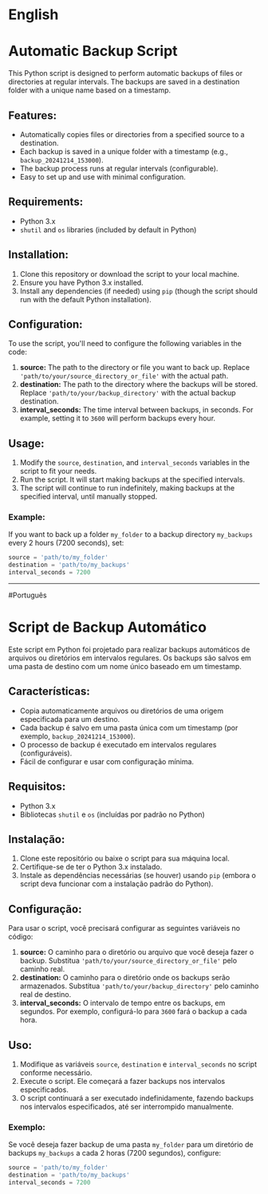 # English
# Automatic Backup Script

This Python script is designed to perform automatic backups of files or directories at regular intervals. The backups are saved in a destination folder with a unique name based on a timestamp.

## Features:
- Automatically copies files or directories from a specified source to a destination.
- Each backup is saved in a unique folder with a timestamp (e.g., `backup_20241214_153000`).
- The backup process runs at regular intervals (configurable).
- Easy to set up and use with minimal configuration.

## Requirements:
- Python 3.x
- `shutil` and `os` libraries (included by default in Python)

## Installation:
1. Clone this repository or download the script to your local machine.
2. Ensure you have Python 3.x installed.
3. Install any dependencies (if needed) using `pip` (though the script should run with the default Python installation).

## Configuration:
To use the script, you'll need to configure the following variables in the code:

1. **source:** The path to the directory or file you want to back up. Replace `'path/to/your/source_directory_or_file'` with the actual path.
2. **destination:** The path to the directory where the backups will be stored. Replace `'path/to/your/backup_directory'` with the actual backup destination.
3. **interval_seconds:** The time interval between backups, in seconds. For example, setting it to `3600` will perform backups every hour.

## Usage:

1. Modify the `source`, `destination`, and `interval_seconds` variables in the script to fit your needs.
2. Run the script. It will start making backups at the specified intervals.
3. The script will continue to run indefinitely, making backups at the specified interval, until manually stopped.

### Example:
If you want to back up a folder `my_folder` to a backup directory `my_backups` every 2 hours (7200 seconds), set:
```python
source = 'path/to/my_folder'
destination = 'path/to/my_backups'
interval_seconds = 7200
```
---
#Português
# Script de Backup Automático

Este script em Python foi projetado para realizar backups automáticos de arquivos ou diretórios em intervalos regulares. Os backups são salvos em uma pasta de destino com um nome único baseado em um timestamp.

## Características:
- Copia automaticamente arquivos ou diretórios de uma origem especificada para um destino.
- Cada backup é salvo em uma pasta única com um timestamp (por exemplo, `backup_20241214_153000`).
- O processo de backup é executado em intervalos regulares (configuráveis).
- Fácil de configurar e usar com configuração mínima.

## Requisitos:
- Python 3.x
- Bibliotecas `shutil` e `os` (incluídas por padrão no Python)

## Instalação:
1. Clone este repositório ou baixe o script para sua máquina local.
2. Certifique-se de ter o Python 3.x instalado.
3. Instale as dependências necessárias (se houver) usando `pip` (embora o script deva funcionar com a instalação padrão do Python).

## Configuração:
Para usar o script, você precisará configurar as seguintes variáveis no código:

1. **source:** O caminho para o diretório ou arquivo que você deseja fazer o backup. Substitua `'path/to/your/source_directory_or_file'` pelo caminho real.
2. **destination:** O caminho para o diretório onde os backups serão armazenados. Substitua `'path/to/your/backup_directory'` pelo caminho real de destino.
3. **interval_seconds:** O intervalo de tempo entre os backups, em segundos. Por exemplo, configurá-lo para `3600` fará o backup a cada hora.

## Uso:

1. Modifique as variáveis `source`, `destination` e `interval_seconds` no script conforme necessário.
2. Execute o script. Ele começará a fazer backups nos intervalos especificados.
3. O script continuará a ser executado indefinidamente, fazendo backups nos intervalos especificados, até ser interrompido manualmente.

### Exemplo:
Se você deseja fazer backup de uma pasta `my_folder` para um diretório de backups `my_backups` a cada 2 horas (7200 segundos), configure:
```python
source = 'path/to/my_folder'
destination = 'path/to/my_backups'
interval_seconds = 7200
```
